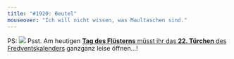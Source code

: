 ```yaml
---
title: "#1920: Beutel"
mouseover: "Ich will nicht wissen, was Maultaschen sind."
---
```


PS:
<a href="http://www.fonflatter.de/advent10"><img src="http://www.fonflatter.de/adv10/erfindungen_s.png"></a>
Psst. Am heutigen <a href="http://www.fonflatter.de/kalender"><strong>Tag des Flüsterns</strong> müsst ihr das </a> <a href="http://www.fonflatter.de/advent10"><strong>22. Türchen</strong> des Fredventskalenders</a> ganzganz leise öffnen...!
